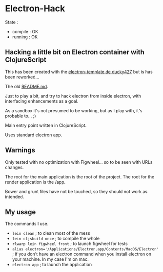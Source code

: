 Electron-Hack
=============

State :

-	compile : OK
-	running : OK

Hacking a little bit on Electron container with ClojureScript
-------------------------------------------------------------

This has been created with the [electron-template de ducky427](https://github.com/ducky427/electron-template) but is has been reworked...

The old [README.md](README.old.md).

Just to play a bit, and try to hack electron from inside electron, with interfacing enhancements as a goal.

As a sandbox it's not presumed to be working, but as I play with, it's probable to... ;)

Main entry point written in ClojureScript.

Uses standard electron app.

Warnings
--------

Only tested with no optimization with Figwheel... so to be seen with URLs changes.

The root for the main application is the root of the project. The root for the render application is the /app.

Bower and grunt files have not be touched, so they should not work as intended.

My usage
--------

The commands I use.

-	`lein clean` ; to clean most of the mess
-	`lein cljsbuild once` ; to compile the whole
-	`rlwarp lein figwheel front` ; to launch figwheel for tests
-	`alias electron='/Applications/Electron.app/Contents/MacOS/Electron'` ; if you don't have an electron command when you install electron on your machine. In my case I'm on mac.
-	`electron app` ; to launch the application
